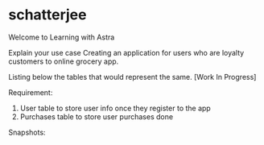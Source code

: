 # schatterjee
Welcome to Learning with Astra


Explain your use case
Creating an application for users who are loyalty customers to online grocery app.

Listing below the tables that would represent the same. [Work In Progress]

Requirement:
1. User table to store user info once they register to the app
2. Purchases table to store user purchases done 

Snapshots:


